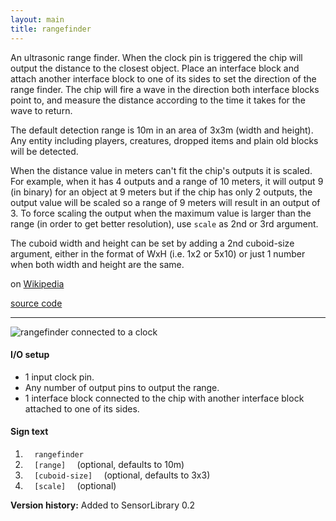 ```yaml
---
layout: main
title: rangefinder
---
```


An ultrasonic range finder. When the clock pin is triggered the chip will output the distance to the closest object. 
Place an interface block and attach another interface block to one of its sides to set the direction of the range finder. 
The chip will fire a wave in the direction both interface blocks point to, and measure the distance according to the time 
it takes for the wave to return. 

The default detection range is 10m in an area of 3x3m (width and height). Any entity including players, creatures, dropped items and 
plain old blocks will be detected. 

When the distance value in meters can't fit the chip's outputs it is scaled. For example, when it has 4 outputs and a range of 10 meters, 
it will output 9 (in binary) for an object at 9 meters but if the chip has only 2 outputs, 
the output value will be scaled so a range of 9 meters will result in an output of 3. To force scaling the output when the maximum value is 
larger than the range (in order to get better resolution), use `scale` as 2nd or 3rd argument.

The cuboid width and height can be set by adding a 2nd cuboid-size argument, either in the format of WxH (i.e. 1x2 or 5x10) or just 1 number 
when both width and height are the same.

on [Wikipedia](http://en.wikipedia.org/wiki/Ultrasonic_sensor)

[source code](https://github.com/eisental/SensorLibrary/blob/master/src/main/java/org/tal/sensorlibrary/rangefinder.java)
    
* * *

![rangefinder connected to a clock](/RedstoneChips/images/rangefinder.png "rangefinder connected to a clock")

#### I/O setup 
* 1 input clock pin.
* Any number of output pins to output the range.
* 1 interface block connected to the chip with another interface block attached to one of its sides.

#### Sign text
1. `   rangefinder   `
2. `   [range]   ` (optional, defaults to 10m)
3. `   [cuboid-size]   ` (optional, defaults to 3x3)
4. `   [scale]   ` (optional)

__Version history:__ Added to SensorLibrary 0.2